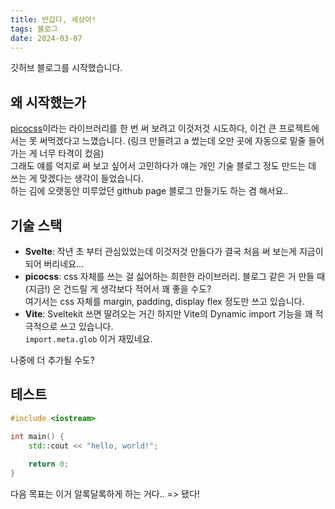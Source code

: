```yaml
---
title: 반갑다, 세상아!
tags: 블로그
date: 2024-03-07
---
```

깃허브 블로그를 시작했습니다.

## 왜 시작했는가
[picocss](https://picocss.com)이라는 라이브러리를 한 번 써 보려고 이것저것 시도하다, 이건 큰 프로젝트에서는 못 써먹겠다고 느꼈습니다.
(링크 만들려고 a 썼는데 오만 곳에 자동으로 밑줄 들어가는 게 너무 타격이 컸음)  
그래도 얘를 억지로 써 보고 싶어서 고민하다가 얘는 개인 기술 블로그 정도 만드는 데 쓰는 게 맞겠다는 생각이 들었습니다.  
하는 김에 오랫동안 미루었던 github page 블로그 만들기도 하는 겸 해서요..

## 기술 스택
- **Svelte**: 작년 초 부터 관심있었는데 이것저것 만들다가 결국 처음 써 보는게 지금이 되어 버리네요...
- **picocss**: css 자체를 쓰는 걸 싫어하는 희한한 라이브러리. 블로그 같은 거 만들 때 (지금!) 은 건드릴 게 생각보다 적어서 꽤 좋을 수도?  
여기서는 css 자체를 margin, padding, display flex 정도만 쓰고 있습니다.
- **Vite**: Sveltekit 쓰면 딸려오는 거긴 하지만 Vite의 Dynamic import 기능을 꽤 적극적으로 쓰고 있습니다.  
`import.meta.glob` 이거 재밌네요.

나중에 더 추가될 수도?

## 테스트
```cpp
#include <iostream>

int main() {
    std::cout << "hello, world!";
    
    return 0;
}
```
다음 목표는 이거 알록달록하게 하는 거다..
=> 됐다!